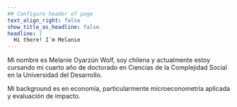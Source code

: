 ```yaml
---
## Configure header of page
text_align_right: false
show_title_as_headline: false
headline: |
  Hi there! I´m Melanie
---
```


<!-- this is a subheadline -->

Mi nombre es Melanie Oyarzún Wolf, soy chilena y actualmente estoy cursando mi cuarto año de doctorado en Ciencias de la Complejidad Social en la Universidad del Desarrollo.

Mi background es en economía, particularmente microeconometría aplicada y evaluación de impacto.